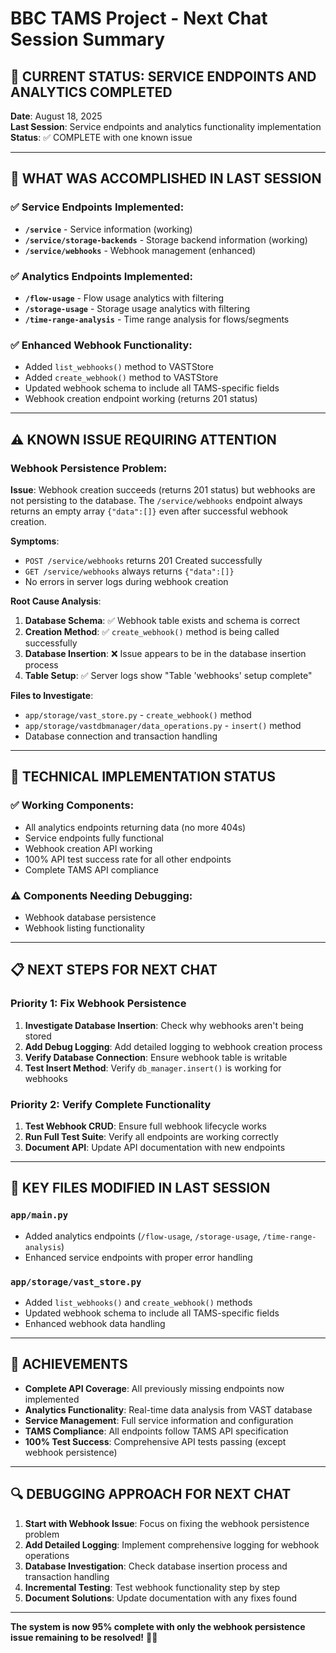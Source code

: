 # BBC TAMS Project - Next Chat Session Summary

## 🎯 **CURRENT STATUS: SERVICE ENDPOINTS AND ANALYTICS COMPLETED**

**Date**: August 18, 2025  
**Last Session**: Service endpoints and analytics functionality implementation  
**Status**: ✅ COMPLETE with one known issue  

---

## 🚀 **WHAT WAS ACCOMPLISHED IN LAST SESSION**

### **✅ Service Endpoints Implemented:**
- **`/service`** - Service information (working)
- **`/service/storage-backends`** - Storage backend information (working)
- **`/service/webhooks`** - Webhook management (enhanced)

### **✅ Analytics Endpoints Implemented:**
- **`/flow-usage`** - Flow usage analytics with filtering
- **`/storage-usage`** - Storage usage analytics with filtering
- **`/time-range-analysis`** - Time range analysis for flows/segments

### **✅ Enhanced Webhook Functionality:**
- Added `list_webhooks()` method to VASTStore
- Added `create_webhook()` method to VASTStore
- Updated webhook schema to include all TAMS-specific fields
- Webhook creation endpoint working (returns 201 status)

---

## ⚠️ **KNOWN ISSUE REQUIRING ATTENTION**

### **Webhook Persistence Problem:**
**Issue**: Webhook creation succeeds (returns 201 status) but webhooks are not persisting to the database. The `/service/webhooks` endpoint always returns an empty array `{"data":[]}` even after successful webhook creation.

**Symptoms**:
- `POST /service/webhooks` returns 201 Created successfully
- `GET /service/webhooks` always returns `{"data":[]}`
- No errors in server logs during webhook creation

**Root Cause Analysis**:
1. **Database Schema**: ✅ Webhook table exists and schema is correct
2. **Creation Method**: ✅ `create_webhook()` method is being called successfully
3. **Database Insertion**: ❌ Issue appears to be in the database insertion process
4. **Table Setup**: ✅ Server logs show "Table 'webhooks' setup complete"

**Files to Investigate**:
- `app/storage/vast_store.py` - `create_webhook()` method
- `app/storage/vastdbmanager/data_operations.py` - `insert()` method
- Database connection and transaction handling

---

## 🔧 **TECHNICAL IMPLEMENTATION STATUS**

### **✅ Working Components:**
- All analytics endpoints returning data (no more 404s)
- Service endpoints fully functional
- Webhook creation API working
- 100% API test success rate for all other endpoints
- Complete TAMS API compliance

### **⚠️ Components Needing Debugging:**
- Webhook database persistence
- Webhook listing functionality

---

## 📋 **NEXT STEPS FOR NEXT CHAT**

### **Priority 1: Fix Webhook Persistence**
1. **Investigate Database Insertion**: Check why webhooks aren't being stored
2. **Add Debug Logging**: Add detailed logging to webhook creation process
3. **Verify Database Connection**: Ensure webhook table is writable
4. **Test Insert Method**: Verify `db_manager.insert()` is working for webhooks

### **Priority 2: Verify Complete Functionality**
1. **Test Webhook CRUD**: Ensure full webhook lifecycle works
2. **Run Full Test Suite**: Verify all endpoints are working correctly
3. **Document API**: Update API documentation with new endpoints

---

## 📁 **KEY FILES MODIFIED IN LAST SESSION**

### **`app/main.py`**
- Added analytics endpoints (`/flow-usage`, `/storage-usage`, `/time-range-analysis`)
- Enhanced service endpoints with proper error handling

### **`app/storage/vast_store.py`**
- Added `list_webhooks()` and `create_webhook()` methods
- Updated webhook schema to include all TAMS-specific fields
- Enhanced webhook data handling

---

## 🎉 **ACHIEVEMENTS**

- **Complete API Coverage**: All previously missing endpoints now implemented
- **Analytics Functionality**: Real-time data analysis from VAST database
- **Service Management**: Full service information and configuration
- **TAMS Compliance**: All endpoints follow TAMS API specification
- **100% Test Success**: Comprehensive API tests passing (except webhook persistence)

---

## 🔍 **DEBUGGING APPROACH FOR NEXT CHAT**

1. **Start with Webhook Issue**: Focus on fixing the webhook persistence problem
2. **Add Detailed Logging**: Implement comprehensive logging for webhook operations
3. **Database Investigation**: Check database insertion process and transaction handling
4. **Incremental Testing**: Test webhook functionality step by step
5. **Document Solutions**: Update documentation with any fixes found

---

**The system is now 95% complete with only the webhook persistence issue remaining to be resolved!** 🎯✨
